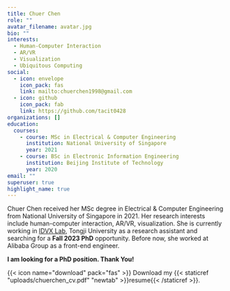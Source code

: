 ```yaml
---
title: Chuer Chen
role: ""
avatar_filename: avatar.jpg
bio: ""
interests:
  - Human-Computer Interaction
  - AR/VR
  - Visualization
  - Ubiquitous Computing
social:
  - icon: envelope
    icon_pack: fas
    link: mailto:chuerchen1998@gmail.com
  - icon: github
    icon_pack: fab
    link: https://github.com/tacit0428
organizations: []
education:
  courses:
    - course: MSc in Electrical & Computer Engineering
      institution: National University of Singapore
      year: 2021
    - course: BSc in Electronic Information Engineering
      institution: Beijing Institute of Technology
      year: 2020
email: ""
superuser: true
highlight_name: true
---
```

Chuer Chen received her MSc degree in Electrical & Computer Engineering from National University of Singapore in 2021. Her research interests include human-computer interaction, AR/VR, visualization.  She is currently working in [IDVX Lab](https://idvxlab.com/), Tongji University as a research assistant and searching for a **Fall 2023 PhD**  opportunity. Before now, she worked at Alibaba Group as a front-end engineer.

**I am looking for a PhD position. Thank You!**

{{< icon name="download" pack="fas" >}} Download my {{< staticref "uploads/chuerchen_cv.pdf" "newtab" >}}resume{{< /staticref >}}.

